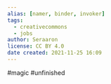 ```yaml
---
alias: [namer, binder, invoker]
tags:
  - creativecommons
  - jobs
author: Seraaron
license: CC BY 4.0
date created: 2021-11-25 16:09
---
```


#magic 
#unfinished 